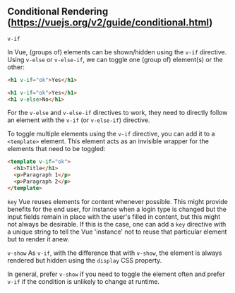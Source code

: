 ## Conditional Rendering (https://vuejs.org/v2/guide/conditional.html)

`v-if`

In Vue, (groups of) elements can be shown/hidden using the `v-if` directive. Using `v-else` or `v-else-if`, we can toggle one (group of) element(s) or the other:
```html
<h1 v-if="ok">Yes</h1>
```
```html
<h1 v-if="ok">Yes</h1>
<h1 v-else>No</h1>
```
For the `v-else` and `v-else-if` directives to work, they need to directly follow an element with the `v-if` (or `v-else-if`) directive.

To toggle multiple elements using the `v-if` directive, you can add it to a `<template>` element. This element acts as an invisible wrapper for the elements that need to be toggled:
```html
<template v-if="ok">
  <h1>Title</h1>
  <p>Paragraph 1</p>
  <p>Paragraph 2</p>
</template>
```

`key`
Vue reuses elements for content whenever possible. This might provide benefits for the end user, for instance when a login type is changed but the input fields remain in place with the user's filled in content, but this might not always be desirable. If this is the case, one can add a `key` directive with a unique string to tell the Vue 'instance' not to reuse that particular element but to render it anew.

`v-show`
As `v-if`, with the difference that with `v-show`, the element is always rendered but hidden using the `display` CSS property.

In general, prefer `v-show` if you need to toggle the element often and prefer `v-if` if the condition is unlikely to change at runtime.
